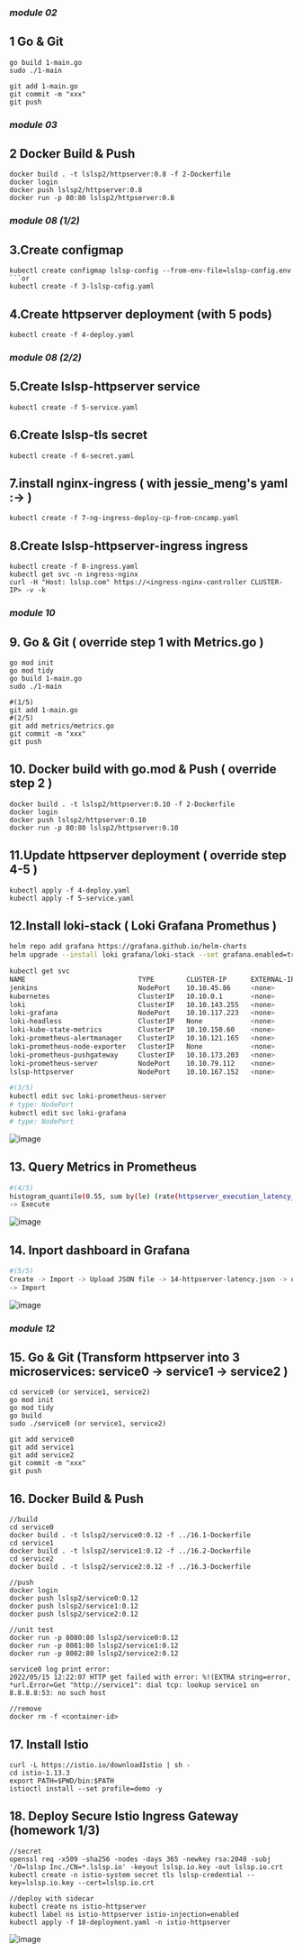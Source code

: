### _module 02_

## 1 Go & Git

```shell
go build 1-main.go
sudo ./1-main

git add 1-main.go
git commit -m "xxx"
git push
```

### _module 03_

## 2 Docker Build & Push
```shell
docker build . -t lslsp2/httpserver:0.8 -f 2-Dockerfile
docker login
docker push lslsp2/httpserver:0.8
docker run -p 80:80 lslsp2/httpserver:0.8
```

### _module 08 (1/2)_

## 3.Create configmap

```shell
kubectl create configmap lslsp-config --from-env-file=lslsp-config.env
```or
kubectl create -f 3-lslsp-cofig.yaml
```

## 4.Create httpserver deployment (with 5 pods)

```shell
kubectl create -f 4-deploy.yaml
```

### _module 08 (2/2)_

## 5.Create lslsp-httpserver service

```shell
kubectl create -f 5-service.yaml
```

## 6.Create lslsp-tls secret

```shell
kubectl create -f 6-secret.yaml
```

## 7.install nginx-ingress ( with jessie_meng's yaml :-> )
```shell
kubectl create -f 7-ng-ingress-deploy-cp-from-cncamp.yaml
```

## 8.Create lslsp-httpserver-ingress ingress

```shell
kubectl create -f 8-ingress.yaml
kubectl get svc -n ingress-nginx
curl -H "Host: lslsp.com" https://<ingress-nginx-controller CLUSTER-IP> -v -k
```

### _module 10_

## 9. Go & Git ( override step 1 with Metrics.go )

```shell
go mod init
go mod tidy
go build 1-main.go
sudo ./1-main

#(1/5)
git add 1-main.go
#(2/5)
git add metrics/metrics.go
git commit -m "xxx"
git push
```

## 10. Docker build with go.mod & Push ( override step 2 )
```shell
docker build . -t lslsp2/httpserver:0.10 -f 2-Dockerfile
docker login
docker push lslsp2/httpserver:0.10
docker run -p 80:80 lslsp2/httpserver:0.10
```

## 11.Update httpserver deployment ( override step 4-5 )

```shell
kubectl apply -f 4-deploy.yaml
kubectl apply -f 5-service.yaml
```

## 12.Install loki-stack ( Loki Grafana Promethus ) 

```sh
helm repo add grafana https://grafana.github.io/helm-charts
helm upgrade --install loki grafana/loki-stack --set grafana.enabled=true,prometheus.enabled=true,prometheus.alertmanager.persistentVolume.enabled=false,prometheus.server.persistentVolume.enabled=false
```

```sh
kubectl get svc
NAME                            TYPE        CLUSTER-IP      EXTERNAL-IP   PORT(S)                        AGE
jenkins                         NodePort    10.10.45.86     <none>        80:31650/TCP,50000:31623/TCP   31h
kubernetes                      ClusterIP   10.10.0.1       <none>        443/TCP                        5d2h
loki                            ClusterIP   10.10.143.255   <none>        3100/TCP                       33h
loki-grafana                    NodePort    10.10.117.223   <none>        80:32495/TCP                   33h
loki-headless                   ClusterIP   None            <none>        3100/TCP                       33h
loki-kube-state-metrics         ClusterIP   10.10.150.60    <none>        8080/TCP                       33h
loki-prometheus-alertmanager    ClusterIP   10.10.121.165   <none>        80/TCP                         33h
loki-prometheus-node-exporter   ClusterIP   None            <none>        9100/TCP                       33h
loki-prometheus-pushgateway     ClusterIP   10.10.173.203   <none>        9091/TCP                       33h
loki-prometheus-server          NodePort    10.10.79.112    <none>        80:31286/TCP                   33h
lslsp-httpserver                NodePort    10.10.167.152   <none>        80:30000/TCP                   5d1h
```

```sh
#(3/5)
kubectl edit svc loki-prometheus-server
# type: NodePort
kubectl edit svc loki-grafana
# type: NodePort
```
![image](screenshot/httpserver.png)


## 13. Query Metrics in Prometheus

```sh
#(4/5)
histogram_quantile(0.55, sum by(le) (rate(httpserver_execution_latency_seconds_bucket[5m])))
-> Execute
```
![image](screenshot/Prometheus.png)


## 14. Inport dashboard in Grafana

```sh
#(5/5)
Create -> Import -> Upload JSON file -> 14-httpserver-latency.json -> open
-> Import
```
![image](screenshot/Grafana.png)


### _module 12_

## 15. Go & Git (Transform httpserver into 3 microservices: service0 -> service1 -> service2 )

```shell
cd service0 (or service1, service2)
go mod init
go mod tidy
go build
sudo ./service0 (or service1, service2)

git add service0
git add service1
git add service2
git commit -m "xxx"
git push
```

## 16. Docker Build & Push
```shell
//build
cd service0
docker build . -t lslsp2/service0:0.12 -f ../16.1-Dockerfile
cd service1
docker build . -t lslsp2/service1:0.12 -f ../16.2-Dockerfile
cd service2
docker build . -t lslsp2/service2:0.12 -f ../16.3-Dockerfile

//push
docker login
docker push lslsp2/service0:0.12
docker push lslsp2/service1:0.12
docker push lslsp2/service2:0.12

//unit test
docker run -p 8080:80 lslsp2/service0:0.12
docker run -p 8081:80 lslsp2/service1:0.12
docker run -p 8082:80 lslsp2/service2:0.12

service0 log print error:
2022/05/15 12:22:07 HTTP get failed with error: %!(EXTRA string=error, *url.Error=Get "http://service1": dial tcp: lookup service1 on 8.8.8.8:53: no such host

//remove
docker rm -f <container-id>
```

## 17. Install Istio
```shell
curl -L https://istio.io/downloadIstio | sh -
cd istio-1.13.3
export PATH=$PWD/bin:$PATH
istioctl install --set profile=demo -y
```

## 18. Deploy Secure Istio Ingress Gateway (homework 1/3)
```shell
//secret
openssl req -x509 -sha256 -nodes -days 365 -newkey rsa:2048 -subj '/O=lslsp Inc./CN=*.lslsp.io' -keyout lslsp.io.key -out lslsp.io.crt
kubectl create -n istio-system secret tls lslsp-credential --key=lslsp.io.key --cert=lslsp.io.crt

//deploy with sidecar
kubectl create ns istio-httpserver
kubectl label ns istio-httpserver istio-injection=enabled
kubectl apply -f 18-deployment.yaml -n istio-httpserver
```
![image](screenshot/istio-https.png)
